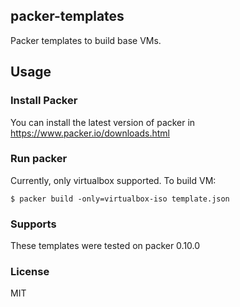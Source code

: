 ## packer-templates

Packer templates to build base VMs.

## Usage 

### Install Packer

You can install the latest version of packer in
https://www.packer.io/downloads.html

### Run packer

Currently, only virtualbox supported. To build VM:

```
$ packer build -only=virtualbox-iso template.json
```


### Supports

These templates were tested on packer 0.10.0

### License

MIT
